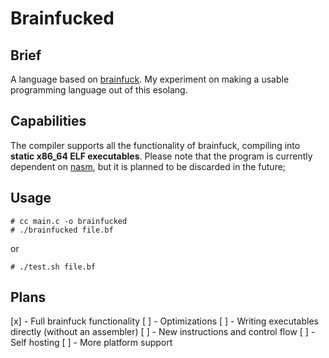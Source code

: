 # Brainfucked

## Brief

A language based on [brainfuck](https://wikipedia.org/wiki/Brainfuck).
My experiment on making a usable programming language out of this esolang.

## Capabilities

The compiler supports all the functionality of brainfuck, compiling into **static x86_64 ELF executables**.
Please note that the program is currently dependent on [nasm](https://nasm.us), but it is planned to be discarded in the future;

## Usage

```console
# cc main.c -o brainfucked
# ./brainfucked file.bf
```

or

```console
# ./test.sh file.bf
```

## Plans

[x] - Full brainfuck functionality
[ ] - Optimizations
[ ] - Writing executables directly (without an assembler)
[ ] - New instructions and control flow
[ ] - Self hosting
[ ] - More platform support
